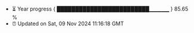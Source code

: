 - ⏳ Year progress { █████████████████████████▁▁▁▁▁ } 85.65 %
- ⏰ Updated on Sat, 09 Nov 2024 11:16:18 GMT

